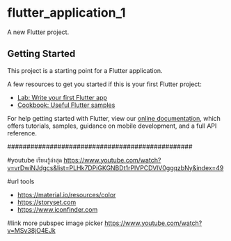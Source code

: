 # flutter_application_1

A new Flutter project.

## Getting Started

This project is a starting point for a Flutter application.

A few resources to get you started if this is your first Flutter project:

- [Lab: Write your first Flutter app](https://flutter.dev/docs/get-started/codelab)
- [Cookbook: Useful Flutter samples](https://flutter.dev/docs/cookbook)

For help getting started with Flutter, view our
[online documentation](https://flutter.dev/docs), which offers tutorials,
samples, guidance on mobile development, and a full API reference.

################################################

#youtube เรียนรู้ล่าสุด https://www.youtube.com/watch?v=vrDwiNJdgcs&list=PLHk7DPiGKGNBDt1rPlVPCDVlV0ggqzbNy&index=49

#url tools
- https://material.io/resources/color
- https://storyset.com
- https://www.iconfinder.com


#link more pubspec
image picker  https://www.youtube.com/watch?v=MSv38jO4EJk